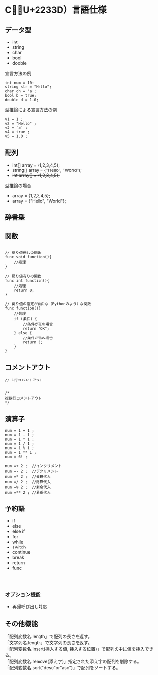 # C𢌽（U+2233D）言語仕様

## データ型

* int
* string
* char
* bool
* dooble

宣言方法の例

```C𢌽
int num = 10;
string str = "Hello";
char ch = 'a';
bool b = true;
double d = 1.0;
```

型推論による宣言方法の例

```C𢌽
v1 = 1 ;
v2 = "Hello" ;
v3 = 'a' ;
v4 = true ;
v5 = 1.0 ;
```

## 配列

* int[] array = {1,2,3,4,5};
* string[] array = {"Hello", "World"};
* ~~int array[] = {1,2,3,4,5};~~

型推論の場合

* array = {1,2,3,4,5};
* array = {"Hello", "World"};

## ~~辞書型~~

## 関数

```C𢌽

// 戻り値無しの関数
func void function(){  
    //処理
}

// 戻り値有りの関数
func int function(){  
    //処理
    return 0;
}

// 戻り値の指定が自由な（Pythonのよう）な関数
func function(){  
    //処理
    if (条件) {
        //条件が真の場合
        return "OK";
    } else {
        //条件が偽の場合
        return 0;
    }
}
```

## コメントアウト

```C𢌽
// 1行コメントアウト


/*
複数行コメントアウト
*/
```

## 演算子

```C𢌽
num = 1 + 1 ;
num = 1 - 1 ;
num = 1 * 1 ;
num = 1 / 1 ;
num = 1 % 1 ;
num = 1 ** 1 ;
num = 6! ; 

num =+ 2 ;  //インクリメント
num =- 2 ;  //デクリメント
num =* 2 ;  //乗算代入
num =/ 2 ;  //除算代入
num =% 2 ;  //剰余代入
num =** 2 ; //累乗代入

```

## 予約語

* if
* else
* else if
* for
* while
* switch
* continue
* break
* return
* func

```C𢌽



```

### オプション機能

* 再帰呼び出し対応

## その他機能

「配列変数名.length」で配列の長さを返す。  
「文字列名.length」で文字列の長さを返す。  
「配列変数名.insert(挿入する値, 挿入する位置)」で配列の中に値を挿入できる。  
「配列変数名.remove(添え字)」指定された添え字の配列を削除する。  
「配列変数名.sort("desc"or"asc")」で配列をソートする。  
 

